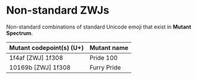 # Non-standard ZWJs

Non-standard combinations of standard Unicode emoji that exist in **Mutant Spectrum**.

| Mutant codepoint(s) (U+) | Mutant name |
| ---- | ---- |
| 1f4af \[ZWJ] 1f308 | Pride 100 |
| 10169b \[ZWJ] 1f308 | Furry Pride |
